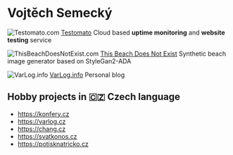 # Vojtěch Semecký

![Testomato.com](https://www.google.com/s2/favicons?domain=testomato.com)
[Testomato](https://testomato.com)
Cloud based **uptime monitoring** and **website testing** service

![ThisBeachDoesNotExist.com](https://www.google.com/s2/favicons?domain=ThisBeachDoesNotExist.com)
[This Beach Does Not Exist](https://ThisBeachDoesNotExist.com)
Synthetic beach image generator based on StyleGan2-ADA

![VarLog.info](https://www.google.com/s2/favicons?domain=VarLog.info)
[VarLog.info](https://varLog.info) Personal blog

## Hobby projects in 🇨🇿 Czech language
- https://konfery.cz
- https://varlog.cz
- https://chang.cz
- https://svatkonos.cz
- https://potisknatricko.cz
